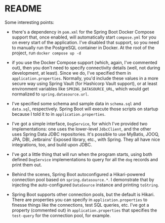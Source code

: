 # README 

Some interesting points: 

* there's a dependency in `pom.xml` for the Spring Boot Docker Compose support that, once enabled, will automatically start `compose.yml` for you on every start of the application. I've disabled that support, so you need to manually run the PostgreSQL container in Docker. At the root of the project, run `docker compose up -d `

* if you use the Docker Compose support (which, again, I've commented out), then you don't need to specify connectivity details (well, not during development, at least). Since we do, I've specified them in `application.properties`. Normally, you'd include these values in a more secure way using Spring Vault (for Hashicorp Vault support), or at least environment variables like `SPRING_DATASOURCE_URL`, which would get normalized to `spring.datasource.url`. 

* I've specified some schema and sample data in `schema.sql` and `data.sql`, respectively. Spring Boot will execute those scripts on startup because I told it to in `application.properties`.

* I've got a simple interface, `DogService`, for which I've provided two implementations: one uses the lower-level `JdbcClient`, and the other uses Spring Data JDBC repositories. It's possible to use MyBatis, JOOQ, JPA, DBI, Jetbrains' Exposed library, etc., with Spring. They all have nice integrations, too, and build upon JDBC.

* I've got a little thing that will run when the program starts, using both defined `DogService` implementations to query for all the `dog` records and print them out.

* Behind the scenes, Spring Boot autoconfigured a Hikari-powered connection pool based on `spring.datasource.*`. I demonstrate that by injecting the auto-configured `DataSource` instance and printing `toString`. 

* Spring Boot supports other connection pools, but the default is Hikari. There are properties you can specify in `application.properties` to finesse things like the connections, test SQL queries, etc. I've got a property (commented out) in `application.properties` that specifies the `test-query` for the connection pool, for example.


